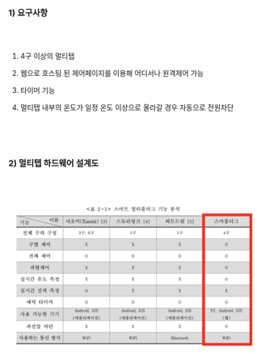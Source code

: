 ### 1) 요구사항

<br>
<br>

1. 4구 이상의 멀티탭

2. 웹으로 호스팅 된 제어페이지를 이용해 어디서나 원격제어 가능

3. 타이머 기능

4. 멀티탭 내부의 온도가 일정 온도 이상으로 올라갈 경우 자동으로 전원차단


<br>
<br>
<br>


### 2) 멀티탭 하드웨어 설계도

<br>
<br>

![설계도](./images/1.png)
